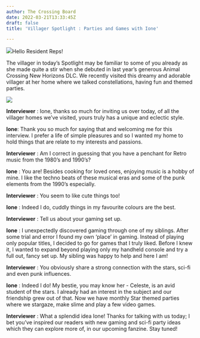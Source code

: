 ```yaml
---
author: The Crossing Board
date: 2022-03-21T13:33:45Z
draft: false
title: 'Villager Spotlight : Parties and Games with Ione'

---
```

![](/images/news/6dc92a39adbb4a60978472edfcccc163.jpeg)Hello Resident Reps! 

The villager in today’s Spotlight may be familiar to some of you already as she made quite a stir when she debuted in last year’s generous Animal Crossing New Horizons DLC. We recently visited this dreamy and adorable villager at her home where we talked constellations, having fun and themed parties.

![](/images/news/fa8a0101d8a344cfaf2b69ee49563382.jpeg)

**Interviewer** : Ione, thanks so much for inviting us over today, of all the villager homes we’ve visited, yours truly has a unique and eclectic style.

**Ione**: Thank you so much for saying that and welcoming me for this interview. I prefer a life of simple pleasures and so I wanted my home to hold things that are relate to my interests and passions.

**Interviewer** : Am I correct in guessing that you have a penchant for Retro music from the 1980’s and 1990’s?

**Ione** : You are! Besides cooking for loved ones, enjoying music is a hobby of mine. I like the techno beats of these musical eras and some of the punk elements from the 1990’s especially.

**Interviewer** : You seem to like cute things too!

**Ione** : Indeed I do, cuddly things in my favourite colours are the best.

**Interviewer** : Tell us about your gaming set up.

**Ione** : I unexpectedly discovered gaming through one of my siblings. After some trial and error I found my own ‘place’ in gaming. Instead of playing only popular titles, I decided to go for games that I truly liked. Before I knew it, I wanted to expand beyond playing only my handheld console and try a full out, fancy set up. My sibling was happy to help and here I am!

**Interviewer** : You obviously share a strong connection with the stars, sci-fi and even punk influences.

**Ione** : Indeed I do! My bestie, you may know her - Celeste, is an avid student of the stars. I already had an interest in the subject and our friendship grew out of that. Now we have monthly Star themed parties where we stargaze, make slime and play a few video games.

**Interviewer** : What a splendid idea Ione! Thanks for talking with us today; I bet you’ve inspired our readers with new gaming and sci-fi party ideas which they can explore more of, in our upcoming fanzine. Stay tuned!
